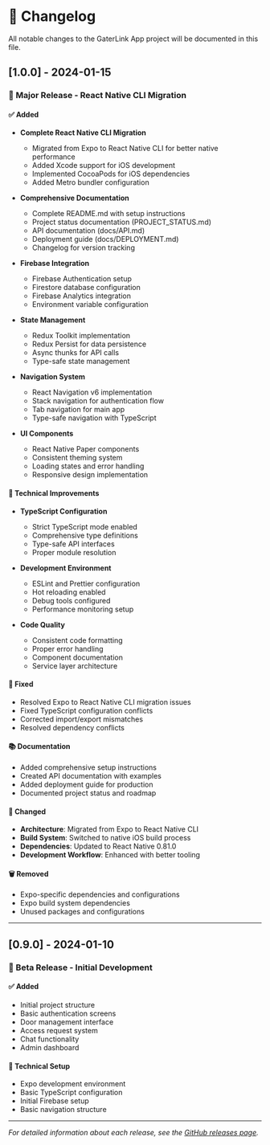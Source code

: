 # 📝 Changelog

All notable changes to the GaterLink App project will be documented in this file.

## [1.0.0] - 2024-01-15

### 🎉 Major Release - React Native CLI Migration

#### ✅ Added
- **Complete React Native CLI Migration**
  - Migrated from Expo to React Native CLI for better native performance
  - Added Xcode support for iOS development
  - Implemented CocoaPods for iOS dependencies
  - Added Metro bundler configuration

- **Comprehensive Documentation**
  - Complete README.md with setup instructions
  - Project status documentation (PROJECT_STATUS.md)
  - API documentation (docs/API.md)
  - Deployment guide (docs/DEPLOYMENT.md)
  - Changelog for version tracking

- **Firebase Integration**
  - Firebase Authentication setup
  - Firestore database configuration
  - Firebase Analytics integration
  - Environment variable configuration

- **State Management**
  - Redux Toolkit implementation
  - Redux Persist for data persistence
  - Async thunks for API calls
  - Type-safe state management

- **Navigation System**
  - React Navigation v6 implementation
  - Stack navigation for authentication flow
  - Tab navigation for main app
  - Type-safe navigation with TypeScript

- **UI Components**
  - React Native Paper components
  - Consistent theming system
  - Loading states and error handling
  - Responsive design implementation

#### 🔧 Technical Improvements
- **TypeScript Configuration**
  - Strict TypeScript mode enabled
  - Comprehensive type definitions
  - Type-safe API interfaces
  - Proper module resolution

- **Development Environment**
  - ESLint and Prettier configuration
  - Hot reloading enabled
  - Debug tools configured
  - Performance monitoring setup

- **Code Quality**
  - Consistent code formatting
  - Proper error handling
  - Component documentation
  - Service layer architecture

#### 🐛 Fixed
- Resolved Expo to React Native CLI migration issues
- Fixed TypeScript configuration conflicts
- Corrected import/export mismatches
- Resolved dependency conflicts

#### 📚 Documentation
- Added comprehensive setup instructions
- Created API documentation with examples
- Added deployment guide for production
- Documented project status and roadmap

#### 🔄 Changed
- **Architecture**: Migrated from Expo to React Native CLI
- **Build System**: Switched to native iOS build process
- **Dependencies**: Updated to React Native 0.81.0
- **Development Workflow**: Enhanced with better tooling

#### 🗑️ Removed
- Expo-specific dependencies and configurations
- Expo build system dependencies
- Unused packages and configurations

---

## [0.9.0] - 2024-01-10

### 🚧 Beta Release - Initial Development

#### ✅ Added
- Initial project structure
- Basic authentication screens
- Door management interface
- Access request system
- Chat functionality
- Admin dashboard

#### 🔧 Technical Setup
- Expo development environment
- Basic TypeScript configuration
- Initial Firebase setup
- Basic navigation structure

---

*For detailed information about each release, see the [GitHub releases page](https://github.com/mml555/Gaterlinkapp/releases).*
